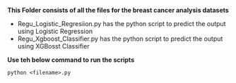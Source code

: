 **This Folder consists of all the files for the breast cancer analysis datasets**
- Regu_Logistic_Regresiion.py has the python script to predict the output using Logistic Regression
- Regu_Xgboost_Classifier.py has the python script to predict the output using XGBosst Classifier

**Use teh below command to run the scripts**

```python <filename>.py```
